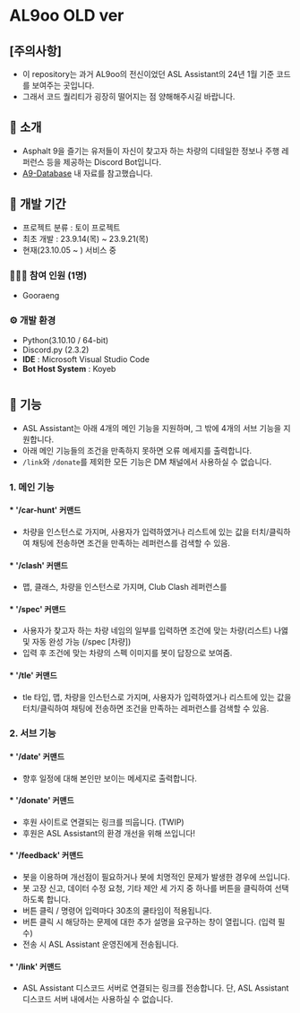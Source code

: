 # AL9oo OLD ver

## [주의사항]
- 이 repository는 과거 AL9oo의 전신이었던 ASL Assistant의 24년 1월 기준 코드를 보여주는 곳입니다.
- 그래서 코드 퀄리티가 굉장히 떨어지는 점 양해해주시길 바랍니다.



## 🚩 소개
- Asphalt 9을 즐기는 유저들이 자신이 찾고자 하는 차량의 디테일한 정보나 주행 레퍼런스 등을 제공하는 Discord Bot입니다.
- <a href="https://discord.gg/dVA7R9CXpB">A9-Database</a> 내 자료를 참고했습니다.



## 📅 개발 기간
* 프로젝트 분류 : 토이 프로젝트
* 최초 개발 : 23.9.14(목) ~ 23.9.21(목)
* 현재(23.10.05 ~ ) 서비스 중



### 👩‍👧‍👦 참여 인원 (1명)
* Gooraeng



### ⚙️ 개발 환경
- Python(3.10.10 / 64-bit)
- Discord.py (2.3.2)
- **IDE** : Microsoft Visual Studio Code
- **Bot Host System** : Koyeb

#

## 📍 기능
- ASL Assistant는 아래 4개의 메인 기능을 지원하며, 그 밖에 4개의 서브 기능을 지원합니다.
- 아래 메인 기능들의 조건을 만족하지 못하면 오류 메세지를 출력합니다.
- `/link`와 `/donate`를 제외한 모든 기능은 DM 채널에서 사용하실 수 없습니다.
 
### 1. 메인 기능 
#### * '/car-hunt' 커맨드
- 차량을 인스턴스로 가지며, 사용자가 입력하였거나 리스트에 있는 값을 터치/클릭하여 채팅에 전송하면 조건을 만족하는 레퍼런스를 검색할 수 있음.

#### * '/clash' 커맨드
- 맵, 클래스, 차량을 인스턴스로 가지며, Club Clash 레퍼런스를

#### * '/spec' 커맨드
- 사용자가 찾고자 하는 차량 네임의 일부를 입력하면 조건에 맞는 차량(리스트) 나엻 및 자동 완성 가능 (/spec [차량])
- 입력 후 조건에 맞는 차량의 스펙 이미지를 봇이 답장으로 보여줌.

#### * '/tle' 커맨드
- tle 타입, 맵, 차량을 인스턴스로 가지며, 사용자가 입력하였거나 리스트에 있는 값을 터치/클릭하여 채팅에 전송하면 조건을 만족하는 레퍼런스를 검색할 수 있음.


### 2. 서브 기능
#### * '/date' 커맨드
- 향후 일정에 대해 본인만 보이는 메세지로 출력합니다.

#### * '/donate' 커맨드
- 후원 사이트로 연결되는 링크를 띄웁니다. (TWIP)
- 후원은 ASL Assistant의 환경 개선을 위해 쓰입니다!

#### * '/feedback' 커맨드
- 봇을 이용하며 개선점이 필요하거나 봇에 치명적인 문제가 발생한 경우에 쓰입니다.
- 봇 고장 신고, 데이터 수정 요청, 기타 제안 세 가지 중 하나를 버튼을 클릭하여 선택하도록 합니다.
- 버튼 클릭 / 명령어 입력마다 30초의 쿨타임이 적용됩니다.
- 버튼 클릭 시 해당하는 문제에 대한 추가 설명을 요구하는 창이 열립니다. (입력 필수)
- 전송 시 ASL Assistant 운영진에게 전송됩니다.

#### * '/link' 커맨드
- ASL Assistant 디스코드 서버로 연결되는 링크를 전송합니다. 단, ASL Assistant 디스코드 서버 내에서는 사용하실 수 없습니다.

